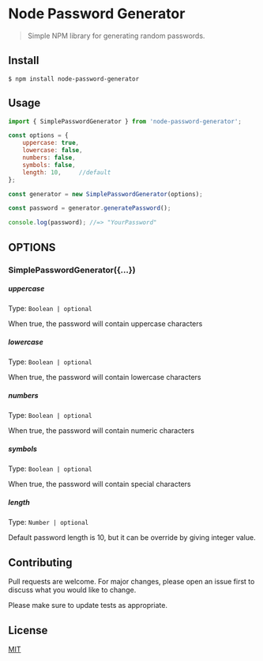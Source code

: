 # Node Password Generator

> Simple NPM library for generating random passwords.


## Install

```
$ npm install node-password-generator
```

## Usage

```js
import { SimplePasswordGenerator } from 'node-password-generator';

const options = {
    uppercase: true,
    lowercase: false,
    numbers: false,
    symbols: false,
    length: 10,     //default
};

const generator = new SimplePasswordGenerator(options);

const password = generator.generatePassword();

console.log(password); //=> "YourPassword"
```


## OPTIONS


### SimplePasswordGenerator({...})

##### uppercase 

Type: `Boolean | optional`

When true, the password will contain uppercase characters

##### lowercase

Type: `Boolean | optional`

When true, the password will contain lowercase characters

##### numbers

Type: `Boolean | optional`

When true, the password will contain numeric characters

##### symbols

Type: `Boolean | optional`

When true, the password will contain special characters

##### length

Type: `Number | optional`

Default password length is 10, but it can be override by giving integer value.


## Contributing
Pull requests are welcome. For major changes, please open an issue first to discuss what you would like to change.

Please make sure to update tests as appropriate.

## License
[MIT](https://choosealicense.com/licenses/mit/)